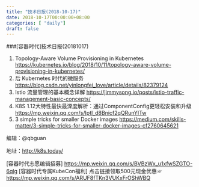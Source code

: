 ```yaml
--- 
title: "技术日报(2018-10-17)" 
date: 2018-10-17T00:00:00+08:00
categories: [ "daily"]
draft: false
---
```

###[容器时代]技术日报(20181017)

1. Topology-Aware Volume Provisioning in Kubernetes  https://kubernetes.io/blog/2018/10/11/topology-aware-volume-provisioning-in-kubernetes/ 
2. 后 Kubernetes 时代的微服务  https://blog.csdn.net/yinlongfei_love/article/details/82379124
3. Istio 流量管理的基本概念详解  https://jimmysong.io/posts/istio-traffic-management-basic-concepts/
4. K8S 1.12大特性最快最深度解析：通过ComponentConfig更轻松安装和升级  https://mp.weixin.qq.com/s/Iptl_d8Bnicf2qQRunYITw
5. 3 simple tricks for smaller Docker images  https://medium.com/skills-matter/3-simple-tricks-for-smaller-docker-images-cf2760645621

编辑：@qbguan

地址：http://k8s.today/

[容器时代志愿编辑招募] https://mp.weixin.qq.com/s/BVBzWx_u1xfwSZGTO-6qlg
[容器时代专属KubeCon福利] 点击链接领取500元现金优惠☞ https://mp.weixin.qq.com/s/ARUF8fTKn3VUKxFrOShWBQ
